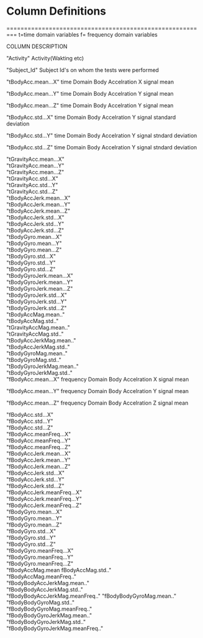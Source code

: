 # Column Definitions


=========================================================
t=time domain variables    f= frequency domain variables


COLUMN                                                              DESCRIPTION

"Activity"                                                           Activity(Wakting etc)  

"Subject_Id"                                         Subject Id's on whom the tests were performed

"tBodyAcc.mean...X"                                  time Domain Body Accelration X signal mean

"tBodyAcc.mean...Y"                                  time Domain Body Accelration Y signal mean

"tBodyAcc.mean...Z"                                   time Domain Body Accelration Y signal mean

"tBodyAcc.std...X"                                    time Domain Body Accelration Y signal standard deviation

"tBodyAcc.std...Y"                                    time Domain Body Accelration Y signal stndard deviation

"tBodyAcc.std...Z"                                    time Domain Body Accelration Y signal stndard deviation

"tGravityAcc.mean...X"           
"tGravityAcc.mean...Y"           
"tGravityAcc.mean...Z"            
"tGravityAcc.std...X"            
"tGravityAcc.std...Y"             
"tGravityAcc.std...Z"            
"tBodyAccJerk.mean...X"          
"tBodyAccJerk.mean...Y"          
"tBodyAccJerk.mean...Z"           
"tBodyAccJerk.std...X"           
"tBodyAccJerk.std...Y"           
"tBodyAccJerk.std...Z"            
"tBodyGyro.mean...X"             
"tBodyGyro.mean...Y"             
"tBodyGyro.mean...Z"              
"tBodyGyro.std...X"              
"tBodyGyro.std...Y"              
"tBodyGyro.std...Z"               
"tBodyGyroJerk.mean...X"         
"tBodyGyroJerk.mean...Y"         
"tBodyGyroJerk.mean...Z"          
"tBodyGyroJerk.std...X"          
"tBodyGyroJerk.std...Y"          
"tBodyGyroJerk.std...Z"           
"tBodyAccMag.mean.."             
"tBodyAccMag.std.."              
"tGravityAccMag.mean.."          
"tGravityAccMag.std.."           
"tBodyAccJerkMag.mean.."          
"tBodyAccJerkMag.std.."           
"tBodyGyroMag.mean.."            
"tBodyGyroMag.std.."              
"tBodyGyroJerkMag.mean.."         
"tBodyGyroJerkMag.std.."         
"fBodyAcc.mean...X"                                                 frequency Domain Body Accelration X signal mean

"fBodyAcc.mean...Y"                                                 frequency Domain Body Accelration Y signal mean

"fBodyAcc.mean...Z"                                                 frequency Domain Body Accelration Z signal mean

"fBodyAcc.std...X"                
"fBodyAcc.std...Y"                
"fBodyAcc.std...Z"               
"fBodyAcc.meanFreq...X"          
"fBodyAcc.meanFreq...Y"           
"fBodyAcc.meanFreq...Z"          
"fBodyAccJerk.mean...X"          
"fBodyAccJerk.mean...Y"           
"fBodyAccJerk.mean...Z"          
"fBodyAccJerk.std...X"            
"fBodyAccJerk.std...Y"            
"fBodyAccJerk.std...Z"           
"fBodyAccJerk.meanFreq...X"      
"fBodyAccJerk.meanFreq...Y"       
"fBodyAccJerk.meanFreq...Z"      
"fBodyGyro.mean...X"             
"fBodyGyro.mean...Y"              
"fBodyGyro.mean...Z"             
"fBodyGyro.std...X"              
"fBodyGyro.std...Y"              
"fBodyGyro.std...Z"              
"fBodyGyro.meanFreq...X"         
"fBodyGyro.meanFreq...Y"          
"fBodyGyro.meanFreq...Z"         
"fBodyAccMag.mean
fBodyAccMag.std.."               
"fBodyAccMag.meanFreq.."         
"fBodyBodyAccJerkMag.mean.."      
"fBodyBodyAccJerkMag.std.."      
"fBodyBodyAccJerkMag.meanFreq.." 
"fBodyBodyGyroMag.mean.."         
"fBodyBodyGyroMag.std.."          
"fBodyBodyGyroMag.meanFreq.."    
"fBodyBodyGyroJerkMag.mean.."     
"fBodyBodyGyroJerkMag.std.."     
"fBodyBodyGyroJerkMag.meanFreq.."

